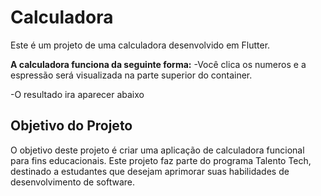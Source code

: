 # Calculadora

Este é um projeto de uma calculadora desenvolvido em Flutter.

**A calculadora funciona da seguinte forma:**
-Você clica os numeros e a espressão será visualizada na parte superior do container.

-O resultado ira aparecer abaixo

## Objetivo do Projeto

O objetivo deste projeto é criar uma aplicação de calculadora funcional para fins educacionais. Este projeto faz parte do programa Talento Tech, destinado a estudantes que desejam aprimorar suas habilidades de desenvolvimento de software.
